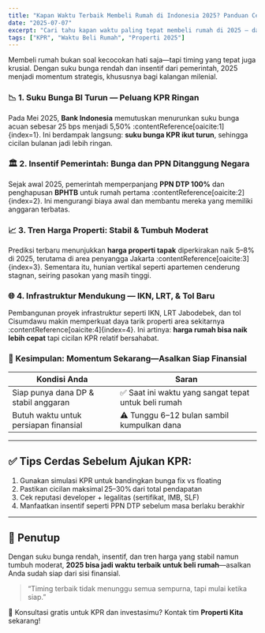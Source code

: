 ```yaml
---
title: "Kapan Waktu Terbaik Membeli Rumah di Indonesia 2025? Panduan Cerdas untuk Milenial"
date: "2025-07-07"
excerpt: "Cari tahu kapan waktu paling tepat membeli rumah di 2025 — dari suku bunga, insentif pemerintah, hingga tren harga—dengan panduan mudah dan data terbaru."
tags: ["KPR", "Waktu Beli Rumah", "Properti 2025"]
---
```


Membeli rumah bukan soal kecocokan hati saja—tapi timing yang tepat juga krusial. Dengan suku bunga rendah dan insentif dari pemerintah, 2025 menjadi momentum strategis, khususnya bagi kalangan milenial.

### 📉 1. Suku Bunga BI Turun — Peluang KPR Ringan

Pada Mei 2025, **Bank Indonesia** memutuskan menurunkan suku bunga acuan sebesar 25 bps menjadi 5,50% :contentReference[oaicite:1]{index=1}. Ini berdampak langsung: **suku bunga KPR ikut turun**, sehingga cicilan bulanan jadi lebih ringan.

### 🏛️ 2. Insentif Pemerintah: Bunga dan PPN Ditanggung Negara

Sejak awal 2025, pemerintah memperpanjang **PPN DTP 100%** dan penghapusan **BPHTB** untuk rumah pertama :contentReference[oaicite:2]{index=2}. Ini mengurangi biaya awal dan membantu mereka yang memiliki anggaran terbatas.

### 📈 3. Tren Harga Properti: Stabil & Tumbuh Moderat

Prediksi terbaru menunjukkan **harga properti tapak** diperkirakan naik 5–8% di 2025, terutama di area penyangga Jakarta :contentReference[oaicite:3]{index=3}. Sementara itu, hunian vertikal seperti apartemen cenderung stagnan, seiring pasokan yang masih tinggi.

### 🌐 4. Infrastruktur Mendukung — IKN, LRT, & Tol Baru

Pembangunan proyek infrastruktur seperti IKN, LRT Jabodebek, dan tol Cisumdawu makin memperkuat daya tarik properti area sekitarnya :contentReference[oaicite:4]{index=4}. Ini artinya: **harga rumah bisa naik lebih cepat** tapi cicilan KPR relatif bersahabat.

### 🎯 Kesimpulan: Momentum Sekarang—Asalkan Siap Finansial

| Kondisi Anda                         | Saran                                               |
|-------------------------------------|------------------------------------------------------|
| Siap punya dana DP & stabil anggaran | ✅ Saat ini waktu yang sangat tepat untuk beli rumah |
| Butuh waktu untuk persiapan finansial | ⚠️ Tunggu 6–12 bulan sambil kumpulkan dana         |

---

## ✅ Tips Cerdas Sebelum Ajukan KPR:

1. Gunakan simulasi KPR untuk bandingkan bunga fix vs floating  
2. Pastikan cicilan maksimal 25–30% dari total pendapatan  
3. Cek reputasi developer + legalitas (sertifikat, IMB, SLF)  
4. Manfaatkan insentif seperti PPN DTP sebelum masa berlaku berakhir  

---

## 💬 Penutup

Dengan suku bunga rendah, insentif, dan tren harga yang stabil namun tumbuh moderat, **2025 bisa jadi waktu terbaik untuk beli rumah**—asalkan Anda sudah siap dari sisi finansial.

> “Timing terbaik tidak menunggu semua sempurna, tapi mulai ketika siap.”  

🚀 Konsultasi gratis untuk KPR dan investasimu? Kontak tim **Properti Kita** sekarang!

